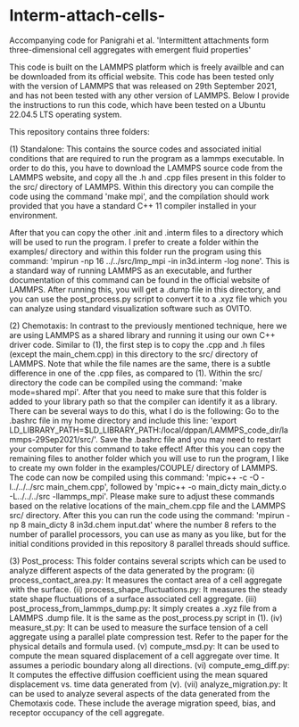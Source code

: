 # Interm-attach-cells-
Accompanying code for Panigrahi et al. 'Intermittent attachments form three-dimensional cell aggregates with emergent fluid properties'

This code is built on the LAMMPS platform which is freely availble and can be downloaded from its official website. This code has been tested only with the version of LAMMPS that was released on 29th September 2021, and has not been tested with any other version of LAMMPS. Below I provide the instructions to run this code, which have been tested on a Ubuntu 22.04.5 LTS operating system. 

This repository contains three folders:

(1) Standalone: This contains the source codes and associated initial conditions that are required to run the program as a lammps executable. In order to do this, you have to download the LAMMPS source code from the LAMMPS website, and copy all the .h and .cpp files present in this folder to the src/ directory of LAMMPS. Within this directory you can compile the code using the command 'make mpi', and the compilation should work provided that you have a standard C++ 11 compiler installed in your environment. 

After that you can copy the other .init and .interm files to a directory which will be used to run the program. I prefer to create a folder within the examples/ directory and within this folder run the program using this command: 'mpirun -np 16 ../../src/lmp_mpi -in in3d.interm -log none'. This is a standard way of running LAMMPS as an executable, and further documentation of this command can be found in the official website of LAMMPS. After running this, you will get a .dump file in this directory, and you can use the post_process.py script to convert it to a .xyz file which you can analyze using standard visualization software such as OVITO.

(2) Chemotaxis: In contrast to the previously mentioned technique, here we are using LAMMPS as a shared library and running it using our own C++ driver code. Similar to (1), the first step is to copy the .cpp and .h files (except the main_chem.cpp) in this directory to the src/ directory of LAMMPS. Note that while the file names are the same, there is a subtle difference in one of the .cpp files, as compared to (1). Within the src/ directory the code can be compiled using the command: 'make mode=shared mpi'. After that you need to make sure that this folder is added to your library path so that the compiler can identify it as a library. There can be several ways to do this, what I do is the following: Go to the .bashrc file in my home directory and include this line: 'export LD_LIBRARY_PATH=$LD_LIBRARY_PATH:/local/dppan/LAMMPS_code_dir/lammps-29Sep2021/src/'. Save the .bashrc file and you may need to restart your computer for this command to take effect! After this you can copy the remaining files to another folder which you will use to run the program, I like to create my own folder in the examples/COUPLE/ directory of LAMMPS. The code can now be compiled using this command: 'mpic++ -c -O -I../../../src main_chem.cpp', followed by 'mpic++ -o main_dicty main_dicty.o -L../../../src -llammps_mpi'. Please make sure to adjust these commands based on the relative locations of the main_chem.cpp file and the LAMMPS src/ directory. After this you can run the code using the command: 'mpirun -np 8 main_dicty 8 in3d.chem input.dat' where the number 8 refers to the number of parallel processors, you can use as many as you like, but for the initial conditions provided in this repository 8 parallel threads should suffice. 

(3) Post_process: This folder contains several scripts which can be used to analyze different aspects of the data generated by the program:
 (i) process_contact_area.py: It measures the contact area of a cell aggregate with the surface.
 (ii) process_shape_fluctuations.py: It measures the steady state shape fluctuations of a surface associated cell aggregate.
 (iii) post_process_from_lammps_dump.py: It simply creates a .xyz file from a LAMMPS .dump file. It is the same as the post_process.py script in (1). 
 (iv) measure_st.py: It can be used to measure the surface tension of a cell aggregate using a parallel plate compression test. Refer to the paper for the physical details and formula used. 
 (v) compute_msd.py: It can be used to compute the mean squared displacement of a cell aggregate over time. It assumes a periodic boundary along all directions.
 (vi) compute_emg_diff.py: It computes the effective diffusion coefficient using the mean squared displacement vs. time data generated from (v). 
 (vii) analyze_migration.py: It can be used to analyze several aspects of the data generated from the Chemotaxis code. These include the average migration speed, bias, and receptor occupancy of the cell aggregate.
